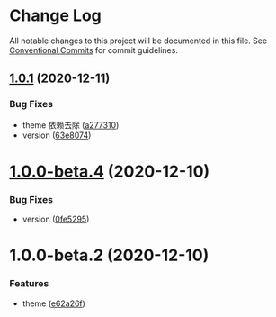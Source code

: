 # Change Log

All notable changes to this project will be documented in this file. See [Conventional Commits](https://conventionalcommits.org) for commit guidelines.

## [1.0.1](https://github.com/lgoweb/pro-components/compare/@lekp/pro-theme@1.0.0-beta.4...@lekp/pro-theme@1.0.1) (2020-12-11)

### Bug Fixes

- theme 依赖去除 ([a277310](https://github.com/lgoweb/pro-components/commit/a27731043e68e92c576b1a9fae02da7403ce2f66))
- version ([63e8074](https://github.com/lgoweb/pro-components/commit/63e8074f4a52c32b007e14cb4ff23ed975f2fbd9))

# [1.0.0-beta.4](https://github.com/lgoweb/pro-components/compare/@lekp/pro-theme@1.0.0-beta.2...@lekp/pro-theme@1.0.0-beta.4) (2020-12-10)

### Bug Fixes

- version ([0fe5295](https://github.com/lgoweb/pro-components/commit/0fe5295c64b918c9c8247b3d951061d42a5220af))

# 1.0.0-beta.2 (2020-12-10)

### Features

- theme ([e62a26f](https://github.com/lgoweb/pro-components/commit/e62a26f7fd4ecef666b2fe891a1a7c454ae38fdc))
